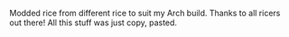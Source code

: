 Modded rice from different rice to suit my Arch build. Thanks to all ricers out there!
All this stuff was just copy, pasted.
